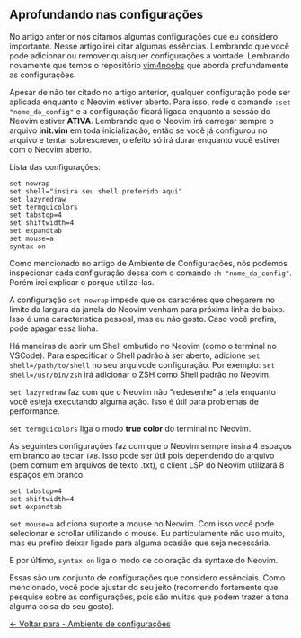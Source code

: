 ## Aprofundando nas configurações

No artigo anterior nós citamos algumas configurações que eu considero importante. Nesse artigo irei citar algumas essências. Lembrando que você pode adicionar ou remover quaisquer configurações a vontade. Lembrando novamente que temos o repositório [vim4noobs](https://github.com/luanmateuz/vim4noobs) que aborda profundamente as configurações.

Apesar de não ter citado no artigo anterior, qualquer configuração pode ser aplicada enquanto o Neovim estiver aberto. Para isso, rode o comando `:set "nome_da_config"` e a configuração ficará ligada enquanto a sessão do Neovim estiver **ATIVA**. Lembrando que o Neovim irá carregar sempre o arquivo **init.vim** em toda inicialização, então se você já configurou no arquivo e tentar sobrescrever, o efeito só irá durar enquanto você estiver com o Neovim aberto.

Lista das configurações:

```
set nowrap
set shell="insira seu shell preferido aqui"
set lazyredraw
set termguicolors
set tabstop=4
set shiftwidth=4
set expandtab
set mouse=a
syntax on
```

Como mencionado no artigo de Ambiente de Configurações, nós podemos inspecionar cada configuração dessa com o comando `:h "nome_da_config"`. Porém irei explicar o porque utiliza-las.

A configuração `set nowrap` impede que os caractéres que chegarem no limite da largura da janela do Neovim venham para próxima linha de baixo. Isso é uma característica pessoal, mas eu não gosto. Caso você prefira, pode apagar essa linha.

Há maneiras de abrir um Shell embutido no Neovim (como o terminal no VSCode). Para especificar o Shell padrão à ser aberto, adicione `set shell=/path/to/shell` no seu arquivode configuração. Por exemplo: `set shell=/usr/bin/zsh` irá adicionar o ZSH como Shell padrão no Neovim.

`set lazyredraw` faz com que o Neovim não "redesenhe" a tela enquanto você esteja executando alguma ação. Isso é útil para problemas de performance.

`set termguicolors` liga o modo **true color** do terminal no Neovim.

As seguintes configurações faz com que o Neovim sempre insira 4 espaços em branco ao teclar `TAB`. Isso pode ser útil pois dependendo do arquivo (bem comum em arquivos de texto .txt), o client LSP do Neovim utilizará 8 espaços em branco.

```
set tabstop=4
set shiftwidth=4
set expandtab
```

`set mouse=a` adiciona suporte a mouse no Neovim. Com isso você pode selecionar e scrollar utilizando o mouse. Eu particulamente não uso muito, mas eu prefiro deixar ligado para alguma ocasião que seja necessária.

E por último, `syntax on` liga o modo de coloração da syntaxe do Neovim.

Essas são um conjunto de configurações que considero essênciais. Como mencionado, você pode ajustar do seu jeito (recomendo fortemente que pesquise sobre as configurações, pois são muitas que podem trazer a tona alguma coisa do seu gosto).

<p>
    <a href="../01-introducao/sobre-o-neovim.md"><- Voltar para - Ambiente de configurações</a>
</p>
